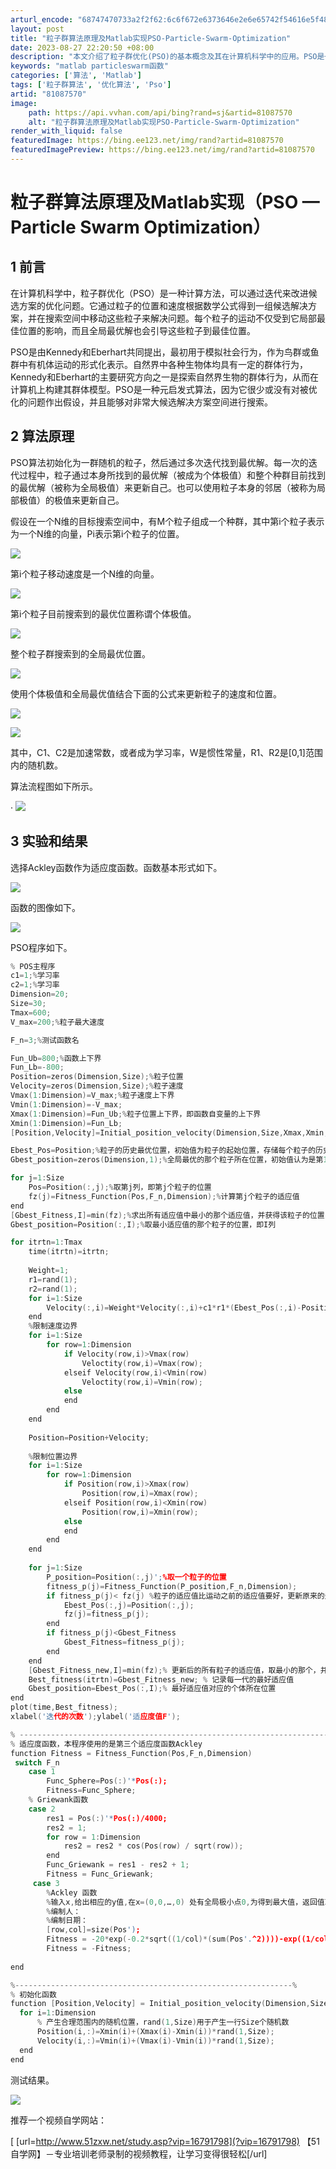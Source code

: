 ```yaml
---
arturl_encode: "68747470733a2f2f62:6c6f672e6373646e2e6e65742f54616e5f48616e64536f6d65:2f61727469636c652f64657461696c732f3831303837353730"
layout: post
title: "粒子群算法原理及Matlab实现PSO-Particle-Swarm-Optimization"
date: 2023-08-27 22:20:50 +08:00
description: "本文介绍了粒子群优化(PSO)的基本概念及其在计算机科学中的应用。PSO是一种元启发式算法，通过模拟"
keywords: "matlab particleswarm函数"
categories: ['算法', 'Matlab']
tags: ['粒子群算法', '优化算法', 'Pso']
artid: "81087570"
image:
    path: https://api.vvhan.com/api/bing?rand=sj&artid=81087570
    alt: "粒子群算法原理及Matlab实现PSO-Particle-Swarm-Optimization"
render_with_liquid: false
featuredImage: https://bing.ee123.net/img/rand?artid=81087570
featuredImagePreview: https://bing.ee123.net/img/rand?artid=81087570
---
```


# 粒子群算法原理及Matlab实现（PSO — Particle Swarm Optimization）

## 1 前言

在计算机科学中，粒子群优化（PSO）是一种计算方法，可以通过迭代来改进候选方案的优化问题。它通过粒子的位置和速度根据数学公式得到一组候选解决方案，并在搜索空间中移动这些粒子来解决问题。每个粒子的运动不仅受到它局部最佳位置的影响，而且全局最优解也会引导这些粒子到最佳位置。

PSO是由Kennedy和Eberhart共同提出，最初用于模拟社会行为，作为鸟群或鱼群中有机体运动的形式化表示。自然界中各种生物体均具有一定的群体行为，Kennedy和Eberhart的主要研究方向之一是探索自然界生物的群体行为，从而在计算机上构建其群体模型。PSO是一种元启发式算法，因为它很少或没有对被优化的问题作出假设，并且能够对非常大候选解决方案空间进行搜索。

## 2 算法原理

PSO算法初始化为一群随机的粒子，然后通过多次迭代找到最优解。每一次的迭代过程中，粒子通过本身所找到的最优解（被成为个体极值）和整个种群目前找到的最优解（被称为全局极值）来更新自己。也可以使用粒子本身的邻居（被称为局部极值）的极值来更新自己。

假设在一个N维的目标搜索空间中，有M个粒子组成一个种群，其中第i个粒子表示为一个N维的向量，Pi表示第i个粒子的位置。

![](https://i-blog.csdnimg.cn/blog_migrate/18a7a8aacd7489cfc319bade89e7befc.png)

第i个粒子移动速度是一个N维的向量。

![](https://i-blog.csdnimg.cn/blog_migrate/7f9d2c0570838b78f4d418988cdb88c5.png)

第i个粒子目前搜索到的最优位置称谓个体极值。

![](https://i-blog.csdnimg.cn/blog_migrate/1b7f94b19f2652eb2055d920b5d3713b.png)

整个粒子群搜索到的全局最优位置。

![](https://i-blog.csdnimg.cn/blog_migrate/546dc92c71f4e132ee0e8a0f1f733e0a.png)

使用个体极值和全局最优值结合下面的公式来更新粒子的速度和位置。

![](https://i-blog.csdnimg.cn/blog_migrate/85609d859451890bb76f8be80ac9a91f.png)

![](https://i-blog.csdnimg.cn/blog_migrate/14df12d82ed3a8ac50643a07585e4838.png)

其中，C1、C2是加速常数，或者成为学习率，W是惯性常量，R1、R2是[0,1]范围内的随机数。

算法流程图如下所示。

·
![](https://i-blog.csdnimg.cn/blog_migrate/5c3e72aca33c34a05163fd83332dd926.png)

## 3 实验和结果

选择Ackley函数作为适应度函数。函数基本形式如下。

![](https://i-blog.csdnimg.cn/blog_migrate/f887d5ba6b11fb346d496caad216318e.png)

函数的图像如下。

![](https://i-blog.csdnimg.cn/blog_migrate/8693c8de9033607d373cedb6bf26b3e4.png)

PSO程序如下。

```cpp
% POS主程序
c1=1;%学习率
c2=1;%学习率
Dimension=20;
Size=30;
Tmax=600;
V_max=200;%粒子最大速度

F_n=3;%测试函数名

Fun_Ub=800;%函数上下界
Fun_Lb=-800;
Position=zeros(Dimension,Size);%粒子位置
Velocity=zeros(Dimension,Size);%粒子速度
Vmax(1:Dimension)=V_max;%粒子速度上下界
Vmin(1:Dimension)=-V_max;
Xmax(1:Dimension)=Fun_Ub;%粒子位置上下界，即函数自变量的上下界
Xmin(1:Dimension)=Fun_Lb;
[Position,Velocity]=Initial_position_velocity(Dimension,Size,Xmax,Xmin,Vmax,Vmin);

Ebest_Pos=Position;%粒子的历史最优位置，初始值为粒子的起始位置，存储每个粒子的历史最优位置
Gbest_position=zeros(Dimension,1);%全局最优的那个粒子所在位置，初始值认为是第1个粒子

for j=1:Size
    Pos=Position(:,j);%取第j列，即第j个粒子的位置
    fz(j)=Fitness_Function(Pos,F_n,Dimension);%计算第j个粒子的适应值
end
[Gbest_Fitness,I]=min(fz);%求出所有适应值中最小的那个适应值，并获得该粒子的位置
Gbest_position=Position(:,I);%取最小适应值的那个粒子的位置，即I列

for itrtn=1:Tmax
    time(itrtn)=itrtn;
    
    Weight=1;
    r1=rand(1);
    r2=rand(1);
    for i=1:Size
        Velocity(:,i)=Weight*Velocity(:,i)+c1*r1*(Ebest_Pos(:,i)-Position(:,i))+c2*r2*(Gbest_position-Position(:,i));
    end
    %限制速度边界
    for i=1:Size
        for row=1:Dimension
            if Velocity(row,i)>Vmax(row)
                Veloctity(row,i)=Vmax(row);
            elseif Velocity(row,i)<Vmin(row)
                Veloctity(row,i)=Vmin(row);
            else
            end
        end
    end
    
    Position=Position+Velocity;
    
    %限制位置边界
    for i=1:Size
        for row=1:Dimension
            if Position(row,i)>Xmax(row)
                Position(row,i)=Xmax(row);
            elseif Position(row,i)<Xmin(row)
                Position(row,i)=Xmin(row);
            else
            end
        end
    end
    
    for j=1:Size
        P_position=Position(:,j)';%取一个粒子的位置
        fitness_p(j)=Fitness_Function(P_position,F_n,Dimension);
        if fitness_p(j)< fz(j) %粒子的适应值比运动之前的适应值要好，更新原来的适应值
            Ebest_Pos(:,j)=Position(:,j);
            fz(j)=fitness_p(j);
        end
        if fitness_p(j)<Gbest_Fitness
            Gbest_Fitness=fitness_p(j);
        end
    end
    [Gbest_Fitness_new,I]=min(fz);% 更新后的所有粒子的适应值，取最小的那个，并求出其编号
    Best_fitness(itrtn)=Gbest_Fitness_new; % 记录每一代的最好适应值
    Gbest_position=Ebest_Pos(:,I);% 最好适应值对应的个体所在位置
end
plot(time,Best_fitness);
xlabel('迭代的次数');ylabel('适应度值F');

% ------------------------------------------------------------------------------%
% 适应度函数，本程序使用的是第三个适应度函数Ackley
function Fitness = Fitness_Function(Pos,F_n,Dimension)
 switch F_n
    case 1
        Func_Sphere=Pos(:)'*Pos(:);
        Fitness=Func_Sphere;
    % Griewank函数
    case 2
        res1 = Pos(:)'*Pos(:)/4000;
        res2 = 1;
        for row = 1:Dimension
            res2 = res2 * cos(Pos(row) / sqrt(row));
        end
        Func_Griewank = res1 - res2 + 1;
        Fitness = Func_Griewank;
     case 3
        %Ackley 函数  
        %输入x,给出相应的y值,在x=(0,0,…,0) 处有全局极小点0,为得到最大值，返回值取相反数  
        %编制人：  
        %编制日期：
        [row,col]=size(Pos');   
        Fitness = -20*exp(-0.2*sqrt((1/col)*(sum(Pos'.^2))))-exp((1/col)*sum(cos(2*pi.*Pos')))+exp(1)+20;  
        Fitness = -Fitness;  
        
end

%--------------------------------------------------------------%
% 初始化函数
function [Position,Velocity] = Initial_position_velocity(Dimension,Size,Xmax,Xmin,Vmax,Vmin)
  for i=1:Dimension
      % 产生合理范围内的随机位置，rand(1,Size)用于产生一行Size个随机数
      Position(i,:)=Xmin(i)+(Xmax(i)-Xmin(i))*rand(1,Size);
      Velocity(i,:)=Vmin(i)+(Vmax(i)-Vmin(i))*rand(1,Size);
  end
end

```

测试结果。

![](https://i-blog.csdnimg.cn/blog_migrate/db89bb9163dd2a7f009e813d62201fc2.png)

推荐一个视频自学网站：

[
[url=http://www.51zxw.net/study.asp?vip=16791798](?vip=16791798)
【51自学网】－专业培训老师录制的视频教程，让学习变得很轻松[/url]